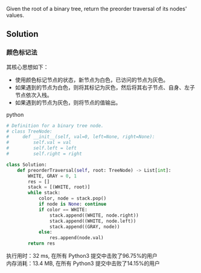 Given the root of a binary tree, return the preorder traversal of its nodes' values.

## Solution

### 颜色标记法
其核心思想如下：

- 使用颜色标记节点的状态，新节点为白色，已访问的节点为灰色。
- 如果遇到的节点为白色，则将其标记为灰色，然后将其右子节点、自身、左子节点依次入栈。
- 如果遇到的节点为灰色，则将节点的值输出。

python
```python
# Definition for a binary tree node.
# class TreeNode:
#     def __init__(self, val=0, left=None, right=None):
#         self.val = val
#         self.left = left
#         self.right = right

class Solution:
    def preorderTraversal(self, root: TreeNode) -> List[int]:
        WHITE, GRAY = 0, 1
        res = []
        stack = [(WHITE, root)]
        while stack:
            color, node = stack.pop()
            if node is None: continue
            if color == WHITE:
                stack.append((WHITE, node.right))
                stack.append((WHITE, node.left))
                stack.append((GRAY, node))
            else:
                res.append(node.val)
        return res
```
执行用时：32 ms, 在所有 Python3 提交中击败了96.75%的用户  
内存消耗：13.4 MB, 在所有 Python3 提交中击败了14.15%的用户
